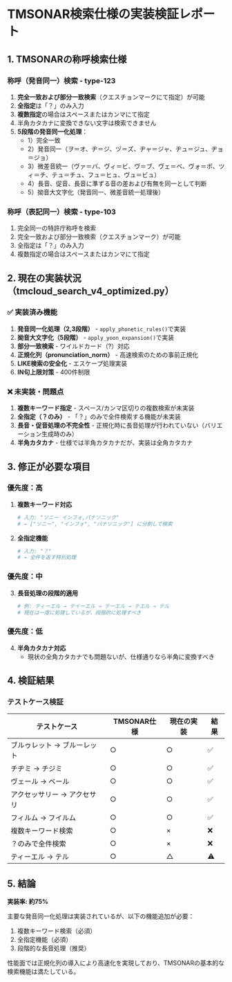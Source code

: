 # TMSONAR検索仕様の実装検証レポート

## 1. TMSONARの称呼検索仕様

### 称呼（発音同一）検索 - type-123
1. **完全一致および部分一致検索**（クエスチョンマークにて指定）が可能
2. **全指定**は「？」のみ入力
3. **複数指定**の場合はスペースまたはカンマにて指定
4. 半角カタカナに変換できない文字は検索できません
5. **5段階の発音同一化処理**：
   - 1）完全一致
   - 2）発音同一（ヲ＝オ、ヂ＝ジ、ヅ＝ズ、ヂャ＝ジャ、ヂュ＝ジュ、ヂョ＝ジョ）
   - 3）微差音統一（ヴァ＝バ、ヴィ＝ビ、ヴ＝ブ、ヴェ＝ベ、ヴォ＝ボ、ツィ＝チ、テュ＝チュ、フュ＝ヒュ、ヴュ＝ビュ）
   - 4）長音、促音、長音に準ずる音の差および有無を同一として判断
   - 5）拗音大文字化（発音同一、微差音統一処理後）

### 称呼（表記同一）検索 - type-103
1. 完全同一の特許庁称呼を検索
2. 完全一致および部分一致検索（クエスチョンマーク）が可能
3. 全指定は「？」のみ入力
4. 複数指定の場合はスペースまたはカンマにて指定

## 2. 現在の実装状況（tmcloud_search_v4_optimized.py）

### ✅ 実装済み機能
1. **発音同一化処理（2,3段階）** - `apply_phonetic_rules()`で実装
2. **拗音大文字化（5段階）** - `apply_yoon_expansion()`で実装
3. **部分一致検索** - ワイルドカード（?）対応
4. **正規化列（pronunciation_norm）** - 高速検索のための事前正規化
5. **LIKE検索の安全化** - エスケープ処理実装
6. **IN句上限対策** - 400件制限

### ❌ 未実装・問題点
1. **複数キーワード指定** - スペース/カンマ区切りの複数検索が未実装
2. **全指定（？のみ）** - 「？」のみで全件検索する機能が未実装
3. **長音・促音処理の不完全性** - 正規化時に長音処理が行われていない（バリエーション生成時のみ）
4. **半角カタカナ** - 仕様では半角カタカナだが、実装は全角カタカナ

## 3. 修正が必要な項目

### 優先度：高
1. **複数キーワード対応**
   ```python
   # 入力: "ソニー インフォ,パナソニック"
   # → ["ソニー", "インフォ", "パナソニック"] に分割して検索
   ```

2. **全指定機能**
   ```python
   # 入力: "？"
   # → 全件を返す特別処理
   ```

### 優先度：中
3. **長音処理の段階的適用**
   ```python
   # 例: ティーエル → テイーエル → テーエル → テエル → テル
   # 現在は一度に処理しているが、段階的に処理すべき
   ```

### 優先度：低
4. **半角カタカナ対応**
   - 現状の全角カタカナでも問題ないが、仕様通りなら半角に変換すべき

## 4. 検証結果

### テストケース検証

| テストケース | TMSONAR仕様 | 現在の実装 | 結果 |
|------------|------------|----------|------|
| ブルゥレット → ブルーレット | ○ | ○ | ✅ |
| チヂミ → チジミ | ○ | ○ | ✅ |
| ヴェール → ベール | ○ | ○ | ✅ |
| アクセッサリー → アクセサリ | ○ | ○ | ✅ |
| フィルム → フイルム | ○ | ○ | ✅ |
| 複数キーワード検索 | ○ | × | ❌ |
| ？のみで全件検索 | ○ | × | ❌ |
| ティーエル → テル | ○ | △ | ⚠️ |

## 5. 結論

**実装率: 約75%**

主要な発音同一化処理は実装されているが、以下の機能追加が必要：
1. 複数キーワード検索（必須）
2. 全指定機能（必須）
3. 段階的な長音処理（推奨）

性能面では正規化列の導入により高速化を実現しており、TMSONARの基本的な検索機能は満たしている。